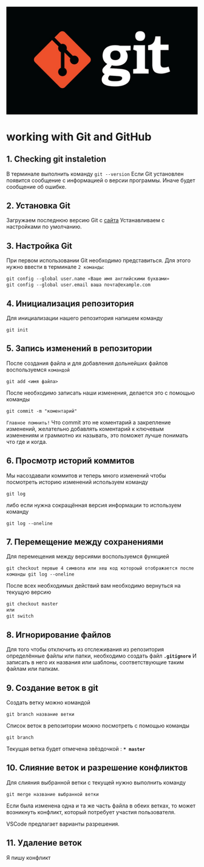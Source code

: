 ![Logo Git](git-logo-1788C.jpg)
# working with Git and GitHub
## 1. Checking git instaletion
В терминале выполнить команду `git --version`
Если Git установлен появится сообщение с информацией о версии программы. Иначе будет сообщение об ошибке.
## 2. Установка Git
Загружаем последнюю версию Git с [сайта](https://git-scm.com/downloads)
Устанавливаем с настройками по умолчанию.
## 3. Настройка Git
При первом использовании Git необходимо представиться.
Для этого нужно ввести в терминале `2 команды`:
```
git config --global user.name «Ваше имя английскими буквами»
git config --global user.email ваша почта@example.com
```
## 4. Инициализация репозитория
Для инициализации нашего репозитория напишем команду
```
git init
```
## 5. Запись изменений в репозитории
После создания файла и для добавления дольнейших файлов воспользуемся `командой`
```
git add <имя файла>
```
После необходимо записать наши изменения, делается это с помощью команды
```
git commit -m "коментарий"
```
`Главное помнить!` 
Что commit это не коментарий а закрепление изменений, желательно добавлять коментарий к ключевым изменениям и граммотно их называть, это поможет лучше понимать что где и когда.

## 6. Просмотр историй коммитов
Мы насоздавали коммитов и теперь много изменений
чтобы посмотреть историю изменений используем команду
```
git log
```
либо если нужна сокращённая версия информации то используем команду
```
git log --oneline
```
## 7. Перемещение между сохранениями
Для перемещения между версиями воспользуемся функцией
```
git checkout первые 4 символа или хеш код котороый отображается после команды git log --oneline
```
После всех необходимых действий вам необходимо вернуться на текущую версию
```
git checkout master
или
git switch 
```
## 8. Игнорирование файлов
Для того чтобы отключить из отслеживания из репозитория определённые файлы или папки, необходимо создать файл **`.gitignore`**
И записать в него их названия или шаблоны, соответствующие таким файлам или папкам.

## 9. Создание веток в git
Создать ветку можно командой
```
git branch название ветки
```
Список веток в репозитории можно посмотреть с помощью команды
```
git branch
```
Текущая ветка будет отмечена звёздочкой : **`* master`**

## 10. Слияние веток и разрешение конфликтов
Для слияния выбранной ветки с текущей нужно выполнить команду
```
git merge название выбранной ветки
```
Если была изменена одна и та же часть файла в обеих ветках, то может возникнуть конфликт, который потребует участия пользователя.

VSCode предлагает варианты разрешения.
## 11. Удаление веток
Я пишу конфликт